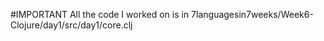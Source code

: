 #IMPORTANT
All the code I worked on is in  7languagesin7weeks/Week6-Clojure/day1/src/day1/core.clj 
